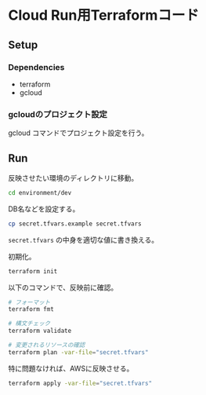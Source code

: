 # Cloud Run用Terraformコード

## Setup

### Dependencies

- terraform
- gcloud

### gcloudのプロジェクト設定

gcloud コマンドでプロジェクト設定を行う。

## Run

反映させたい環境のディレクトリに移動。

```bash
cd environment/dev
```

DB名などを設定する。

```bash
cp secret.tfvars.example secret.tfvars
```

`secret.tfvars` の中身を適切な値に書き換える。

初期化。

```bash
terraform init
```

以下のコマンドで、反映前に確認。

```bash
# フォーマット
terraform fmt

# 構文チェック
terraform validate

# 変更されるリソースの確認
terraform plan -var-file="secret.tfvars"
```

特に問題なければ、AWSに反映させる。

```bash
terraform apply -var-file="secret.tfvars"
```

